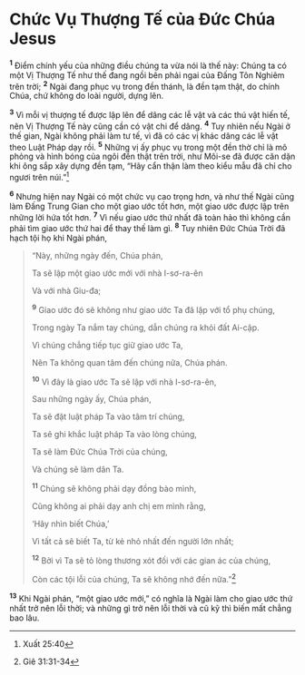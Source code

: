 # Chức Vụ Thượng Tế của Đức Chúa Jesus
<sup><b>1</b></sup> Điểm chính yếu của những điều chúng ta vừa nói là thế này: Chúng ta có một Vị Thượng Tế như thế đang ngồi bên phải ngai của Đấng Tôn Nghiêm trên trời; <sup><b>2</b></sup> Ngài đang phục vụ trong đền thánh, là đền tạm thật, do chính Chúa, chứ không do loài người, dựng lên.

<sup><b>3</b></sup> Vì mỗi vị thượng tế được lập lên để dâng các lễ vật và các thú vật hiến tế, nên Vị Thượng Tế này cũng cần có vật chi để dâng. <sup><b>4</b></sup> Tuy nhiên nếu Ngài ở thế gian, Ngài không phải làm tư tế, vì đã có các vị khác dâng các lễ vật theo Luật Pháp dạy rồi. <sup><b>5</b></sup> Những vị ấy phục vụ trong một đền thờ chỉ là mô phỏng và hình bóng của ngôi đền thật trên trời, như Môi-se đã được căn dặn khi ông sắp xây dựng đền tạm, “Hãy cẩn thận làm theo kiểu mẫu đã chỉ cho ngươi trên núi.”[^1-857ba0c5-5701-4eb5-ae50-65fd99393561]

<sup><b>6</b></sup> Nhưng hiện nay Ngài có một chức vụ cao trọng hơn, và như thế Ngài cũng làm Đấng Trung Gian cho một giao ước tốt hơn, một giao ước được lập trên những lời hứa tốt hơn. <sup><b>7</b></sup> Vì nếu giao ước thứ nhất đã toàn hảo thì không cần phải tìm giao ước thứ hai để thay thế làm gì. <sup><b>8</b></sup> Tuy nhiên Đức Chúa Trời đã hạch tội họ khi Ngài phán,

> “Này, những ngày đến, Chúa phán,
>
> Ta sẽ lập một giao ước mới với nhà I-sơ-ra-ên
>
> Và với nhà Giu-đa;
>
> <sup><b>9</b></sup> Giao ước đó sẽ không như giao ước Ta đã lập với tổ phụ chúng,
>
> Trong ngày Ta nắm tay chúng, dẫn chúng ra khỏi đất Ai-cập.
>
> Vì chúng chẳng tiếp tục giữ giao ước Ta,
>
> Nên Ta không quan tâm đến chúng nữa, Chúa phán.
>
> <sup><b>10</b></sup> Vì đây là giao ước Ta sẽ lập với nhà I-sơ-ra-ên,
>
> Sau những ngày ấy, Chúa phán,
>
> Ta sẽ đặt luật pháp Ta vào tâm trí chúng,
>
> Ta sẽ ghi khắc luật pháp Ta vào lòng chúng,
>
> Ta sẽ làm Đức Chúa Trời của chúng,
>
> Và chúng sẽ làm dân Ta.
>
> <sup><b>11</b></sup> Chúng sẽ không phải dạy đồng bào mình,
>
> Cũng không ai phải dạy anh chị em mình rằng,
>
> ‘Hãy nhìn biết Chúa,’
>
> Vì tất cả sẽ biết Ta, từ kẻ nhỏ nhất đến người lớn nhất;
>
> <sup><b>12</b></sup> Bởi vì Ta sẽ tỏ lòng thương xót đối với các gian ác của chúng,
>
> Còn các tội lỗi của chúng, Ta sẽ không nhớ đến nữa.”[^2-857ba0c5-5701-4eb5-ae50-65fd99393561]

<sup><b>13</b></sup> Khi Ngài phán, “một giao ước mới,” có nghĩa là Ngài làm cho giao ước thứ nhất trở nên lỗi thời; và những gì trở nên lỗi thời và cũ kỹ thì biến mất chẳng bao lâu.

[^1-857ba0c5-5701-4eb5-ae50-65fd99393561]: Xuất 25:40
[^2-857ba0c5-5701-4eb5-ae50-65fd99393561]: Giê 31:31-34